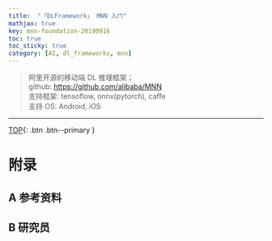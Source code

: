 ```yaml
---
title:  "「DLFramework」 MNN 入门"
mathjax: true
key: mnn-foundation-20190916
toc: true
toc_sticky: true
category: [AI, dl_frameworks, mnn]
---
```

<span id='head'></span>  
>阿里开源的移动端 DL 推理框架；     
github: <https://github.com/alibaba/MNN>      
支持框架: tensoflow, onnx(pytorch), caffe    
支持 OS: Android, iOS     

<!--more-->     



-------------------  
[TOP](#head){: .btn .btn--primary }



# 附录
## A 参考资料
## B 研究员
